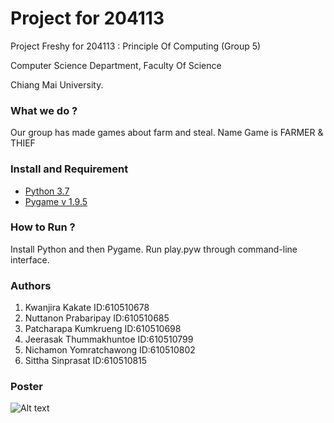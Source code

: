 # Project for 204113 
 Project Freshy for 204113 : Principle Of Computing (Group 5)
 
 Computer Science Department, Faculty Of Science 
 
 Chiang Mai University.
### What we do ?
 Our group has made games about farm and steal. Name Game is FARMER & THIEF 
### Install and Requirement
 * [Python 3.7](https://www.python.org/) 
 * [Pygame v 1.9.5](https://www.pygame.org/download.shtml)
### How to Run ?
 Install Python and then Pygame. Run play.pyw through command-line interface.
### Authors
 1. Kwanjira Kakate        ID:610510678
 2. Nuttanon Prabaripay    ID:610510685
 3. Patcharapa Kumkrueng   ID:610510698
 4. Jeerasak Thummakhuntoe ID:610510799
 5. Nichamon Yomratchawong ID:610510802
 6. Sittha Sinprasat       ID:610510815
### Poster
   ![Alt text](https://i.postimg.cc/XvqsN0rw/58689401-678840299186037-1647299474764070912-n.png) 
